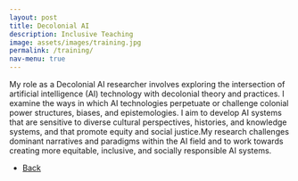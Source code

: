 ```yaml
---
layout: post
title: Decolonial AI
description: Inclusive Teaching 
image: assets/images/training.jpg
permalink: /training/
nav-menu: true
---
```


<p>
My role as a Decolonial AI researcher involves exploring the intersection of artificial intelligence (AI) technology with decolonial theory and practices. I examine the ways in which AI technologies perpetuate or challenge colonial power structures, biases, and epistemologies. I aim to develop AI systems that are sensitive to diverse cultural perspectives, histories, and knowledge systems, and that promote equity and social justice.My research challenges dominant narratives and paradigms within the AI field and to work towards creating more equitable, inclusive, and socially responsible AI systems. </p>






<ul class="actions">
<li><a href="/" class="button next scrolly">Back</a></li>
</ul>
